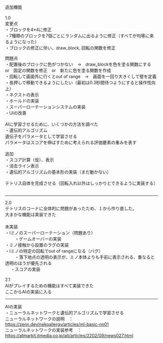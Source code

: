追加機能 <br>
<br>
1.0<br>
変更点<br>
・ブロックを4×4に修正<br>
・7種類のブロックを7個ごとにランダムに出るように修正（すべてが均等に来るようになった）<br>
・ブロックの修正に伴い、draw_block, 回転の関数を修正<br>

問題点<br>
・配置後のブロックに色がつかない　→　draw_blockを色を塗る関数にする　or　固定の関数を修正　or　新たに色を塗る関数を作成<br>
・回転して画面外に行くとout of range　→　画面を一回り大きくして壁を定義<br>
・長押しで移動できるようにしたい（最初は0.3秒間待つようにすると操作性向上）<br>
・ネクストの表示<br>
・ホールドの実装<br>
・スーパーローテーションシステムの実装<br>
・UIの改善<br>
<br>
AIに学習させるために、いくつかの方法を調べた<br>
・遺伝的アルゴリズム<br>
遺伝子をパラメータとして学習させる<br>
パラメータはスコアを伸ばすために考えられる評価要素の重みを表す<br>
<br>
追加<br>
・スコア計算（仮）、表示<br>
・消去ライン表示<br>
・遺伝的アルゴリズムの基本形の実装（まだ動かない）<br>
<br>
テトリス自体を完成させる（回転入れ以外はしっかりとできるように実装する）<br>
<br>

-----------------------------------------------------------------------------------
2.0<br>
テトリスのコードに全体的に問題があったため、１から作り直した。　　<br>
大まかな機能は実装できた　　<br>
　　<br>
未実装　　<br>
・Iミノのスーパーローテーション（問題あり）<br>　　
・ゲームオーバーの実装　　<br>
・ミノ接触から設置のラグの実装　　<br>
・Iミノの特定の回転でout of rangeになる（バグ）<br>　　
・落下地点の透明の表示が、ミノ本体よりも手前に表示される、重なると透明のほうが優先される　<br>　
・スコアの実装　　<br>

2.1　　<br>
AIがプレイするための機能はすべて実装できた<br> 
ここからAIの実装に入る<br>

------------------------------------------------------------------------------------
AIの実装<br>
・ニューラルネットワークと遺伝的アルゴリズムで学習させる<br>
ニューラルネットワークの説明　：　https://zenn.dev/nekoallergy/articles/ml-basic-nn01<br>
ニューラルネットワークの実装参考　：　https://atmarkit.itmedia.co.jp/ait/articles/2202/09/news027.html<br>
